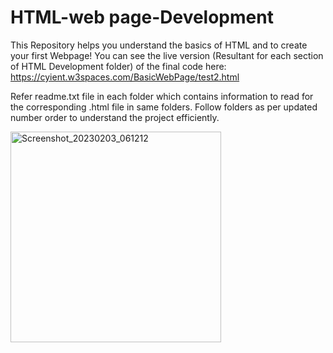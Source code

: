 # HTML-web page-Development
This Repository helps you understand the basics of HTML and to create your first Webpage!
You can see the live version (Resultant for each section of HTML Development folder) of the final code here: https://cyient.w3spaces.com/BasicWebPage/test2.html

Refer readme.txt file in each folder which contains information to read for the corresponding .html file in same folders. Follow folders as per updated number order to understand the project efficiently.



<img width="337" alt="Screenshot_20230203_061212" src="https://user-images.githubusercontent.com/91464100/229289441-c4c373ac-cae6-4954-8259-1435825f1c95.png">
